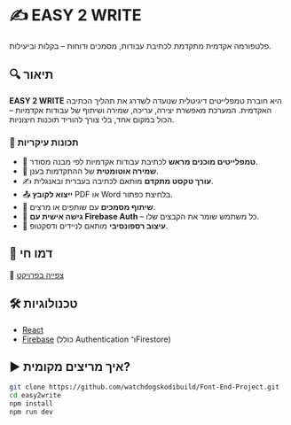 # ✍️ EASY 2 WRITE

פלטפורמה אקדמית מתקדמת לכתיבת עבודות, מסמכים ודוחות – בקלות וביעילות.

## 🔍 תיאור

**EASY 2 WRITE** היא חוברת טמפלייטים דיגיטלית שנועדה לשדרג את תהליך הכתיבה האקדמית. המערכת מאפשרת יצירה, עריכה, שמירה ושיתוף של עבודות אקדמיות – הכול במקום אחד, בלי צורך להוריד תוכנות חיצוניות.

### 🎯 תכונות עיקריות

- 🧩 **טמפלייטים מוכנים מראש** לכתיבת עבודות אקדמיות לפי מבנה מסודר.
- 💾 **שמירה אוטומטית** של ההתקדמות בענן.
- ✍️ **עורך טקסט מתקדם** מותאם לכתיבה בעברית ובאנגלית.
- 📤 **ייצוא לקובץ** PDF או Word בלחיצת כפתור.
- 👥 **שיתוף מסמכים** עם שותפים או מרצים.
- 🔐 **גישה אישית עם Firebase Auth** – כל משתמש שומר את הקבצים שלו.
- 📱 **עיצוב רספונסיבי** מותאם לניידים ודסקטופ.

## 🚀 דמו חי

🔗 [צפייה בפרויקט](https://final-fe-project.web.app/)

## 🛠️ טכנולוגיות

- [React](https://reactjs.org/)
- [Firebase](https://firebase.google.com/) (כולל Authentication ו־Firestore)

## ▶️ איך מריצים מקומית?

```bash
git clone https://github.com/watchdogskodibuild/Font-End-Project.git
cd easy2write
npm install
npm run dev
